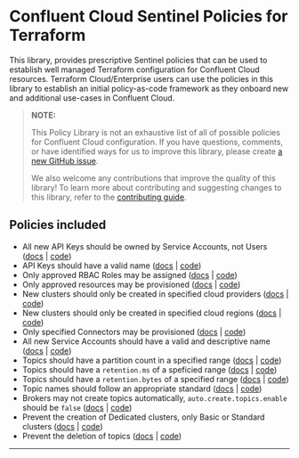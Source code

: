 # Confluent Cloud Sentinel Policies for Terraform

This library, provides prescriptive Sentinel policies that can be used to
establish well managed Terraform configuration for Confluent Cloud resources.
Terraform Cloud/Enterprise users can use the policies in this library to
establish an initial policy-as-code framework as they onboard new and
additional use-cases in Confluent Cloud.

> **NOTE:**
>
> This Policy Library is not an exhaustive list of all of possible policies for
> Confluent Cloud configuration.  If you have questions, comments, or have
> identified ways for us to improve this library, please create [a new GitHub
> issue](https://github.com/confluentinc/policy-library-confluent-terraform/issues/new/choose).
>
> We also welcome any contributions that improve the quality of this library!
> To learn more about contributing and suggesting changes to this library,
> refer to the [contributing
> guide](https://github.com/confluentinc/policy-library-confluent-terraform/blob/main/CONTRIBUTING.md).

## Policies included

- All new API Keys should be owned by Service Accounts, not Users ([docs](https://github.com/confluentinc/policy-library-confluent-terraform/blob/master/docs/policies/allow_apikey_owned_by_service_account.md) | [code](https://github.com/confluentinc/policy-library-confluent-terraform/blob/master/policies/allow_apikey_owned_by_service_account/allow_apikey_owned_by_service_account.sentinel))
- API Keys should have a valid name ([docs](https://github.com/confluentinc/policy-library-confluent-terraform/blob/master/docs/policies/allow_apikey_valid_name.md) | [code](https://github.com/confluentinc/policy-library-confluent-terraform/blob/master/policies/allow_apikey_valid_name/allow_apikey_valid_name.sentinel))
- Only approved RBAC Roles may be assigned ([docs](https://github.com/confluentinc/policy-library-confluent-terraform/blob/master/docs/policies/allow_approved_rbac.md) | [code](https://github.com/confluentinc/policy-library-confluent-terraform/blob/master/policies/allow_approved_rbac/allow_approved_rbac.sentinel))
- Only approved resources may be provisioned ([docs](https://github.com/confluentinc/policy-library-confluent-terraform/blob/master/docs/policies/allow_approved_resources.md) | [code](https://github.com/confluentinc/policy-library-confluent-terraform/blob/master/policies/allow_approved_resources/allow_approved_resources.sentinel))
- New clusters should only be created in specified cloud providers ([docs](https://github.com/confluentinc/policy-library-confluent-terraform/blob/master/docs/policies/allow_clusters_in_approved_clouds.md) | [code](https://github.com/confluentinc/policy-library-confluent-terraform/blob/master/policies/allow_clusters_in_approved_clouds/allow_clusters_in_approved_clouds.sentinel))
- New clusters should only be created in specified cloud regions ([docs](https://github.com/confluentinc/policy-library-confluent-terraform/blob/master/docs/policies/allow_clusters_in_approved_regions.md) | [code](https://github.com/confluentinc/policy-library-confluent-terraform/blob/master/policies/allow_clusters_in_approved_regions/allow_clusters_in_approved_regions.sentinel))
- Only specified Connectors may be provisioned ([docs](https://github.com/confluentinc/policy-library-confluent-terraform/blob/master/docs/policies/allow_connectors_approved.md) | [code](https://github.com/confluentinc/policy-library-confluent-terraform/blob/master/policies/allow_connectors_approved/allow_connectors_approved.sentinel))
- All new Service Accounts should have a valid and descriptive name ([docs](https://github.com/confluentinc/policy-library-confluent-terraform/blob/master/docs/policies/allow_service_account_valid_name.md) | [code](https://github.com/confluentinc/policy-library-confluent-terraform/blob/master/policies/allow_service_account_valid_name/allow_service_account_valid_name.sentinel))
- Topics should have a partition count in a specified range ([docs](https://github.com/confluentinc/policy-library-confluent-terraform/blob/master/docs/policies/allow_topic_custom_partition_count.md) | [code](https://github.com/confluentinc/policy-library-confluent-terraform/blob/master/policies/allow_topic_custom_partition_count/allow_topic_custom_partition_count.sentinel))
- Topics should have a `retention.ms` of a speficied range ([docs](https://github.com/confluentinc/policy-library-confluent-terraform/blob/master/docs/policies/allow_topic_custom_retention_period.md) | [code](https://github.com/confluentinc/policy-library-confluent-terraform/blob/master/policies/allow_topic_custom_retention_period/allow_topic_custom_retention_period.sentinel))
- Topics should have a `retention.bytes` of a specified range ([docs](https://github.com/confluentinc/policy-library-confluent-terraform/blob/master/docs/policies/allow_topic_custom_retention_size.md) | [code](https://github.com/confluentinc/policy-library-confluent-terraform/blob/master/policies/allow_topic_custom_retention_size/allow_topic_custom_retention_size.sentinel))
- Topic names should follow an appropriate standard ([docs](https://github.com/confluentinc/policy-library-confluent-terraform/blob/master/docs/policies/allow_topic_valid_name.md) | [code](https://github.com/confluentinc/policy-library-confluent-terraform/blob/master/policies/allow_topic_valid_name/allow_topic_valid_name.sentinel))
- Brokers may not create topics automatically, `auto.create.topics.enable` should be `false` ([docs](https://github.com/confluentinc/policy-library-confluent-terraform/blob/master/docs/policies/deny_auto_create_topics.md) | [code](https://github.com/confluentinc/policy-library-confluent-terraform/blob/master/policies/deny_auto_create_topics/deny_auto_create_topics.sentinel))
- Prevent the creation of Dedicated clusters, only Basic or Standard clusters ([docs](https://github.com/confluentinc/policy-library-confluent-terraform/blob/master/docs/policies/deny_dedicated_cluster_creation.md) | [code](https://github.com/confluentinc/policy-library-confluent-terraform/blob/master/policies/deny_dedicated_cluster_creation/deny_dedicated_cluster_creation.sentinel))
- Prevent the deletion of topics ([docs](https://github.com/confluentinc/policy-library-confluent-terraform/blob/master/docs/policies/deny_topic_deletion.md) | [code](https://github.com/confluentinc/policy-library-confluent-terraform/blob/master/policies/deny_topic_deletion/deny_topic_deletion.sentinel))

---
